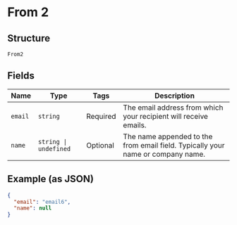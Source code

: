 
# From 2

## Structure

`From2`

## Fields

| Name | Type | Tags | Description |
|  --- | --- | --- | --- |
| `email` | `string` | Required | The email address from which your recipient will receive emails. |
| `name` | `string \| undefined` | Optional | The name appended to the from email field. Typically your name or company name. |

## Example (as JSON)

```json
{
  "email": "email6",
  "name": null
}
```

